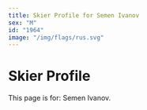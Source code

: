 ```yaml
---
title: Skier Profile for Semen Ivanov
sex: "M"
id: "1964"
image: "/img/flags/rus.svg" 
---
```


# Skier Profile

This page is for: Semen Ivanov.
    